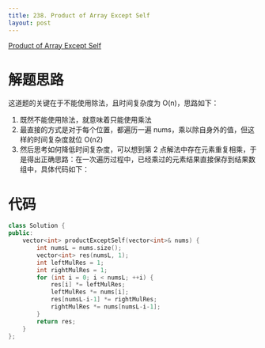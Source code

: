 ```yaml
---
title: 238. Product of Array Except Self
layout: post
---
```


[Product of Array Except Self](https://leetcode-cn.com/problems/product-of-array-except-self/description/)

# 解题思路

这道题的关键在于不能使用除法，且时间复杂度为 O(n)，思路如下：

1. 既然不能使用除法，就意味着只能使用乘法
2. 最直接的方式是对于每个位置，都遍历一遍 nums，乘以除自身外的值，但这样的时间复杂度就位 O(n2)
3. 然后思考如何降低时间复杂度，可以想到第 2 点解法中存在元素重复相乘，于是得出正确思路：在一次遍历过程中，已经乘过的元素结果直接保存到结果数组中，具体代码如下：

# 代码

```c++
class Solution {
public:
    vector<int> productExceptSelf(vector<int>& nums) {
        int numsL = nums.size();
        vector<int> res(numsL, 1);
        int leftMulRes = 1;
        int rightMulRes = 1;
        for (int i = 0; i < numsL; ++i) {
            res[i] *= leftMulRes;
            leftMulRes *= nums[i];
            res[numsL-i-1] *= rightMulRes;
            rightMulRes *= nums[numsL-i-1];
        }
        return res;
    }
};
```